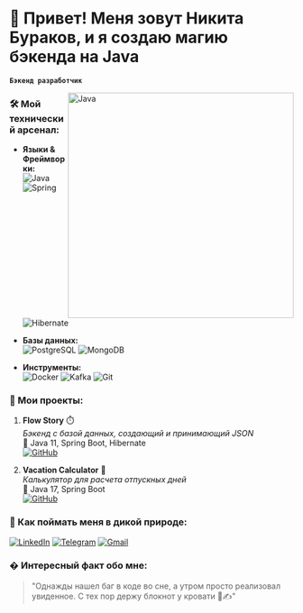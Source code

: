 # 👋 Привет! Меня зовут Никита Бураков, и я создаю магию бэкенда на Java 

**`Бэкенд разработчик`**

<img align="right" alt="Java" width="400" src="https://media.giphy.com/media/v1.Y2lkPTc5MGI3NjExYzQ5OGU4YjVlYzNhYzQ0N2FkYjExZDY2YjVjZGY0YjAzMzg2MGI3YyZlcD12MV9pbnRlcm5hbF9naWZzX2dpZklkJmN0PWc/26tn33aiTi1jkl6H6/giphy.gif">

### 🛠️ Мой технический арсенал:
- **Языки & Фреймворки:**  
  ![Java](https://img.shields.io/badge/Java-%23ED8B00.svg?style=for-the-badge&logo=openjdk&logoColor=white)
  ![Spring](https://img.shields.io/badge/Spring-6DB33F?style=for-the-badge&logo=spring&logoColor=white)
  ![Hibernate](https://img.shields.io/badge/Hibernate-59666C?style=for-the-badge&logo=Hibernate&logoColor=white)

- **Базы данных:**  
  ![PostgreSQL](https://img.shields.io/badge/PostgreSQL-316192?style=for-the-badge&logo=postgresql&logoColor=white)
  ![MongoDB](https://img.shields.io/badge/MongoDB-%234ea94b.svg?style=for-the-badge&logo=mongodb&logoColor=white)

- **Инструменты:**  
  ![Docker](https://img.shields.io/badge/Docker-2CA5E0?style=for-the-badge&logo=docker&logoColor=white)
  ![Kafka](https://img.shields.io/badge/Apache_Kafka-231F20?style=for-the-badge&logo=apache-kafka&logoColor=white)
  ![Git](https://img.shields.io/badge/Git-F05032?style=for-the-badge&logo=git&logoColor=white)

### 🚀 Мои проекты:
1. **Flow Story** ⏱️  
   _Бэкенд с базой данных, создающий и принимающий JSON_  
   🔧 Java 11, Spring Boot, Hibernate  
   [![GitHub](https://img.shields.io/badge/-SOURCE_CODE-181717?style=flat-square&logo=github)](https://github.com/vokarub/store)

2. **Vacation Calculator** 🔮  
   _Калькулятор для расчета отпускных дней_  
   🔧 Java 17, Spring Boot  
   [![GitHub](https://img.shields.io/badge/-DEMO-FF6F00?style=flat-square&logo=github)](https://github.com/vokarub/vacation)

### 📮 Как поймать меня в дикой природе:
[![LinkedIn](https://img.shields.io/badge/LinkedIn-0A66C2?style=for-the-badge&logo=linkedin&logoColor=white)](https://www.linkedin.com/in/nikita-burakov-88a044172/)
[![Telegram](https://img.shields.io/badge/Telegram-26A5E4?style=for-the-badge&logo=telegram&logoColor=white)](https://t.me/vokarub)
[![Gmail](https://img.shields.io/badge/Gmail-EA4335?style=for-the-badge&logo=gmail&logoColor=white)](mailto:vokarubn@gmail.com)

### � Интересный факт обо мне:
> "Однажды нашел баг в коде во сне, а утром просто реализовал увиденное. С тех пор держу блокнот у кровати 📖✍️"


